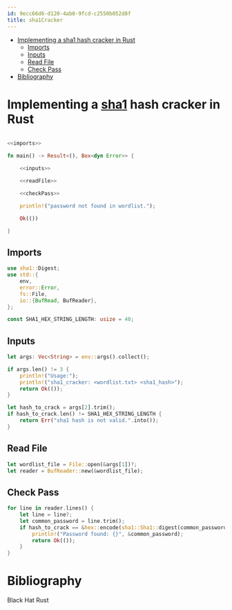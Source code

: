 ```yaml
---
id: 9ecc66d6-d120-4ab0-9fcd-c2550b052d8f
title: sha1Cracker
---
```


- <a href="#implementing-a-sha1-hash-cracker-in-rust" id="toc-implementing-a-sha1-hash-cracker-in-rust">Implementing a sha1 hash cracker in Rust</a>
  - <a href="#imports" id="toc-imports">Imports</a>
  - <a href="#inputs" id="toc-inputs">Inputs</a>
  - <a href="#read-file" id="toc-read-file">Read File</a>
  - <a href="#check-pass" id="toc-check-pass">Check Pass</a>
- <a href="#bibliography" id="toc-bibliography">Bibliography</a>

# Implementing a [sha1](id:b74d623f-efe7-4b7e-814e-7a7f2c179f13) hash cracker in Rust

``` rust

<<imports>>

fn main() -> Result<(), Box<dyn Error>> {

    <<inputs>>

    <<readFile>>

    <<checkPass>>

    println!("password not found in wordlist.");

    Ok(())

}

```

## Imports

``` rust
use sha1::Digest;
use std::{
    env,
    error::Error,
    fs::File,
    io::{BufRead, BufReader},
};

const SHA1_HEX_STRING_LENGTH: usize = 40;
```

## Inputs

``` rust
let args: Vec<String> = env::args().collect();

if args.len() != 3 {
    println!("Usage:");
    println!("sha1_cracker: <wordlist.txt> <sha1_hash>");
    return Ok(());
}

let hash_to_crack = args[2].trim();
if hash_to_crack.len() != SHA1_HEX_STRING_LENGTH {
    return Err("sha1 hash is not valid.".into());
}
```

## Read File

``` rust
let wordlist_file = File::open(&args[1])?;
let reader = BufReader::new(&wordlist_file);
```

## Check Pass

``` rust
for line in reader.lines() {
    let line = line?;
    let common_password = line.trim();
    if hash_to_crack == &hex::encode(sha1::Sha1::digest(common_password.as_bytes())) {
        println!("Password found: {}", &common_password);
        return Ok(());
    }
}
```

# Bibliography

Black Hat Rust
